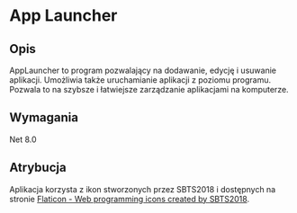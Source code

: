 # App Launcher

## Opis
AppLauncher to program pozwalający na dodawanie, edycję i usuwanie aplikacji. Umożliwia także uruchamianie aplikacji z poziomu programu.
Pozwala to na szybsze i łatwiejsze zarządzanie aplikacjami na komputerze.

## Wymagania
Net 8.0

## Atrybucja
Aplikacja korzysta z ikon stworzonych przez SBTS2018 i dostępnych na stronie [Flaticon - Web programming icons created by SBTS2018](https://www.flaticon.com/free-icons/web-programming).
